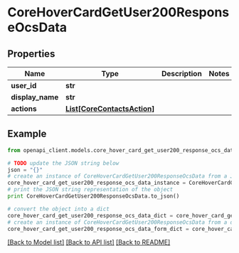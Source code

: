 # CoreHoverCardGetUser200ResponseOcsData


## Properties
Name | Type | Description | Notes
------------ | ------------- | ------------- | -------------
**user_id** | **str** |  | 
**display_name** | **str** |  | 
**actions** | [**List[CoreContactsAction]**](CoreContactsAction.md) |  | 

## Example

```python
from openapi_client.models.core_hover_card_get_user200_response_ocs_data import CoreHoverCardGetUser200ResponseOcsData

# TODO update the JSON string below
json = "{}"
# create an instance of CoreHoverCardGetUser200ResponseOcsData from a JSON string
core_hover_card_get_user200_response_ocs_data_instance = CoreHoverCardGetUser200ResponseOcsData.from_json(json)
# print the JSON string representation of the object
print CoreHoverCardGetUser200ResponseOcsData.to_json()

# convert the object into a dict
core_hover_card_get_user200_response_ocs_data_dict = core_hover_card_get_user200_response_ocs_data_instance.to_dict()
# create an instance of CoreHoverCardGetUser200ResponseOcsData from a dict
core_hover_card_get_user200_response_ocs_data_form_dict = core_hover_card_get_user200_response_ocs_data.from_dict(core_hover_card_get_user200_response_ocs_data_dict)
```
[[Back to Model list]](../README.md#documentation-for-models) [[Back to API list]](../README.md#documentation-for-api-endpoints) [[Back to README]](../README.md)


